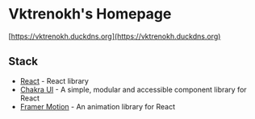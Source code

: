 # Vktrenokh's Homepage

[https://vktrenokh.duckdns.org](https://vktrenokh.duckdns.org)

## Stack
- [React](https://react.dev) - React library
- [Chakra UI](https://chakra-ui.com/) - A simple, modular and accessible component library for React
- [Framer Motion](https://www.framer.com/motion/) - An animation library for React

